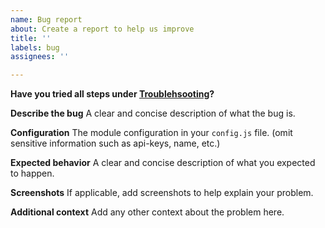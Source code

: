 ```yaml
---
name: Bug report
about: Create a report to help us improve
title: ''
labels: bug
assignees: ''

---
```


**Have you tried all steps under [Troublehsooting](https://github.com/scottcl88/MMM-DynamicWeather/wiki/Troubleshooting)?**

**Describe the bug**
A clear and concise description of what the bug is.

**Configuration**
The module configuration in your `config.js` file. (omit sensitive information such as api-keys, name, etc.)

**Expected behavior**
A clear and concise description of what you expected to happen.

**Screenshots**
If applicable, add screenshots to help explain your problem.

**Additional context**
Add any other context about the problem here.
